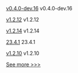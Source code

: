 
[v0.4.0-dev.16](https://github.com/hyperledger/indy-vdr/releases/tag/v0.4.0-dev.16) v0.4.0-dev.16

[v1.2.12](https://github.com/hyperledger/firefly-evmconnect/releases/tag/v1.2.12) v1.2.12

[v1.2.14](https://github.com/hyperledger/firefly-transaction-manager/releases/tag/v1.2.14) v1.2.14

[23.4.1](https://github.com/hyperledger/besu-docs/releases/tag/23.4.1) 23.4.1

[v1.2.10](https://github.com/hyperledger/firefly-sdk-nodejs/releases/tag/v1.2.10) v1.2.10


[See more >>>](https://start-here.hyperledger.org/releases)
